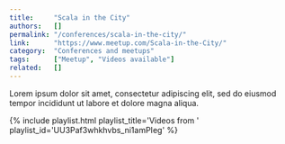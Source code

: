 ```yaml
---
title:     "Scala in the City"
authors:   []
permalink: "/conferences/scala-in-the-city/"
link:      "https://www.meetup.com/Scala-in-the-City/"
category:  "Conferences and meetups"
tags:      ["Meetup", "Videos available"]
related:   []
---
```


Lorem ipsum dolor sit amet, consectetur adipiscing elit, sed do eiusmod tempor incididunt ut labore et dolore magna aliqua.

{% include playlist.html playlist_title='Videos from ' playlist_id='UU3Paf3whkhvbs_ni1amPIeg' %}
